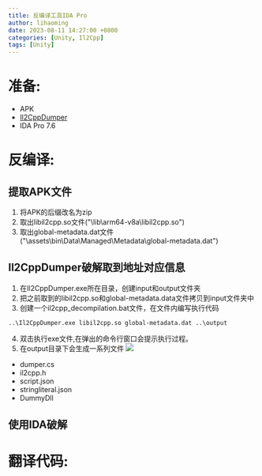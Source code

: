 ```yaml
---
title: 反编译工具IDA Pro
author: lihaoming
date: 2023-08-11 14:27:00 +0800
categories: [Unity, Il2Cpp]
tags: [Unity]
---
```



# 准备:
* APK
* [Il2CppDumper](https://github.com/Perfare/Il2CppDumper)
* IDA Pro 7.6

# 反编译:
## 提取APK文件
1. 将APK的后缀改名为zip
2. 取出libil2cpp.so文件("\lib\arm64-v8a\libil2cpp.so")
3. 取出global-metadata.dat文件("\assets\bin\Data\Managed\Metadata\global-metadata.dat")

## Il2CppDumper破解取到地址对应信息
1. 在Il2CppDumper.exe所在目录，创建input和output文件夹
2. 把之前取到的libil2cpp.so和global-metadata.data文件拷贝到input文件夹中
3. 创建一个il2cpp_decompilation.bat文件，在文件内编写执行代码
```shell
..\Il2CppDumper.exe libil2cpp.so global-metadata.dat ..\output
```
4. 双击执行exe文件,在弹出的命令行窗口会提示执行过程。
5. 在output目录下会生成一系列文件
![](/assets/img/favicons/favicon.ico)
- dumper.cs
- il2cpp.h
- script.json
- stringliteral.json
- DummyDll

## 使用IDA破解


# 翻译代码:

